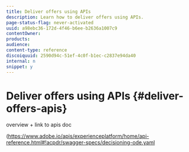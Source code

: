 ```yaml
---
title: Deliver offers using APIs
description: Learn how to deliver offers using APIs.
page-status-flag: never-activated
uuid: a98ebc36-172d-4f46-b6ee-b2636a1007c9
contentOwner:
products:
audience:
content-type: reference
discoiquuid: 2590d94c-51ef-4c0f-b1ec-c2837e94da40
internal: n
snippet: y
---
```


# Deliver offers using APIs {#deliver-offers-apis}

overview + link to apis doc

(https://www.adobe.io/apis/experienceplatform/home/api-reference.html#!acpdr/swagger-specs/decisioning-ode.yaml
